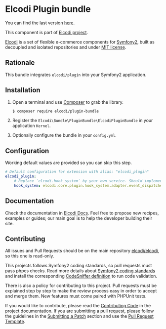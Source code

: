 Elcodi Plugin bundle
====================
You can find the last version [here](https://github.com/elcodi/plugin-bundle).

This component is part of [Elcodi project](https://github.com/elcodi).

[Elcodi](http://elcodi.io) is a set of flexible e-commerce components for [Symfony2](http://symfony.com), built as decoupled and isolated repositories and under [MIT license](http://opensource.org/licenses/MIT).

Rationale
---------
This bundle integrates `elcodi/plugin` into your Symfony2 application.

Installation
------------
1. Open a terminal and use [Composer](https://getcomposer.org/download) to grab the library.
    ``` bash
    $ composer require elcodi/plugin-bundle
    ```

2. Register the `Elcodi\Bundle\PluginBundle\ElcodiPluginBundle` in your application `Kernel`.
3. Optionally configure the bundle in your `config.yml`.

Configuration
-------------
Working default values are provided so you can skip this step.

```yaml
# Default configuration for extension with alias: "elcodi_plugin"
elcodi_plugin:
    # Replace `elcodi.hook_system` by your own service. Should implement HookSystemInterface.
    hook_system: elcodi.core.plugin.hook_system.adapter.event_dispatcher
```

Documentation
-------------
Check the documentation in [Elcodi Docs](http://docs.elcodi.io). Feel free to propose new recipes, examples or guides; our main goal is to help the developer building their site.

Contributing
------------
All issues and Pull Requests should be on the main repository [elcodi/elcodi](https://github.com/elcodi/elcodi), so this one is read-only.

This projects follows Symfony2 coding standards, so pull requests must pass phpcs checks. Read more details about [Symfony2 coding standards](http://symfony.com/doc/current/contributing/code/standards.html) and install the corresponding [CodeSniffer definition](https://github.com/escapestudios/Symfony2-coding-standard) to run code validation.

There is also a policy for contributing to this project. Pull requests must be explained step by step to make the review process easy in order to accept and merge them. New features must come paired with PHPUnit tests.

If you would like to contribute, please read the [Contributing Code][1] in the project documentation. If you are submitting a pull request, please follow the guidelines in the [Submitting a Patch][2] section and use the [Pull Request Template][3].

[1]: http://symfony.com/doc/current/contributing/code/index.html
[2]: http://symfony.com/doc/current/contributing/code/patches.html#check-list
[3]: http://symfony.com/doc/current/contributing/code/patches.html#make-a-pull-request
